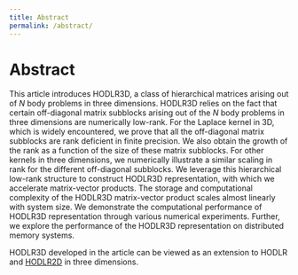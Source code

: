 ```yaml
---
title: Abstract
permalink: /abstract/
---
```


# Abstract

This article introduces HODLR3D, a class of hierarchical matrices arising out of $N$ body problems in three dimensions. HODLR3D relies on the fact that certain off-diagonal matrix subblocks arising out of the $N$ body problems in three dimensions are numerically low-rank. For the Laplace kernel in $3$D, which is widely encountered, we prove that all the off-diagonal matrix subblocks are rank deficient in finite precision. We also obtain the growth of the rank as a function of the size of these matrix subblocks. For other kernels in three dimensions, we numerically illustrate a similar scaling in rank for the different off-diagonal subblocks. We leverage this hierarchical low-rank structure to construct HODLR3D representation, with which we accelerate matrix-vector products. The storage and computational complexity of the HODLR3D matrix-vector product scales almost linearly with system size. We demonstrate the computational performance of HODLR3D representation through various numerical experiments. Further, we explore the performance of the HODLR3D representation on distributed memory systems.

 HODLR3D developed in the article can be viewed as an extension to HODLR and [HODLR2D](https://arxiv.org/abs/2204.05536) in three dimensions.
